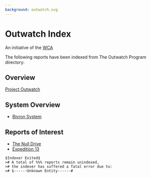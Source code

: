 ```yaml
---
background: outwatch.svg
---
```


# Outwatch Index

An initiative of the [WCA](wca_overview.md)

The following reports have been indexed from The Outwatch Program directory:

## Overview

[Project Outwatch](wrc_projectoutwatch_overview)

## System Overview

- [Bivron System](bivron_system.md)

## Reports of Interest

- [The Null Drive](null_drive_overview.md)
- [Expedition 13](wca_expedition13_overview.md)

```cli
$Indexer Exited$
># A total of %%% reports remain unindexed,
># the indexer has suffered a fatal error due to:
># $------Unknown Entity------#
```
